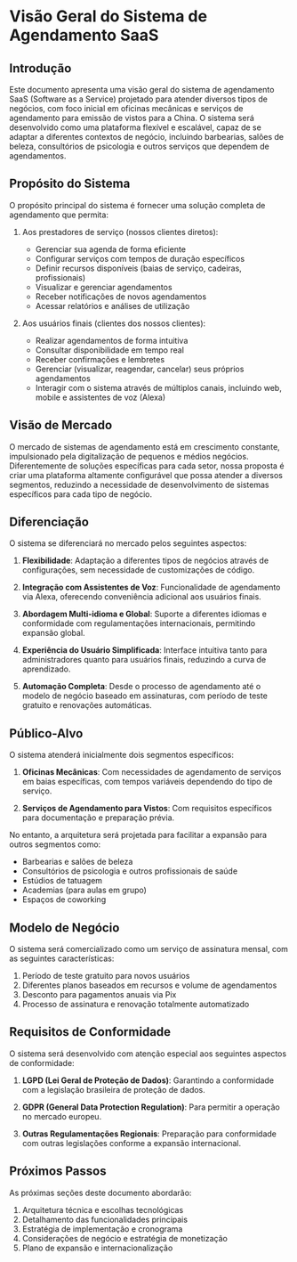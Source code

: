 # Visão Geral do Sistema de Agendamento SaaS

## Introdução

Este documento apresenta uma visão geral do sistema de agendamento SaaS (Software as a Service) projetado para atender diversos tipos de negócios, com foco inicial em oficinas mecânicas e serviços de agendamento para emissão de vistos para a China. O sistema será desenvolvido como uma plataforma flexível e escalável, capaz de se adaptar a diferentes contextos de negócio, incluindo barbearias, salões de beleza, consultórios de psicologia e outros serviços que dependem de agendamentos.

## Propósito do Sistema

O propósito principal do sistema é fornecer uma solução completa de agendamento que permita:

1. Aos prestadores de serviço (nossos clientes diretos):
   - Gerenciar sua agenda de forma eficiente
   - Configurar serviços com tempos de duração específicos
   - Definir recursos disponíveis (baias de serviço, cadeiras, profissionais)
   - Visualizar e gerenciar agendamentos
   - Receber notificações de novos agendamentos
   - Acessar relatórios e análises de utilização

2. Aos usuários finais (clientes dos nossos clientes):
   - Realizar agendamentos de forma intuitiva
   - Consultar disponibilidade em tempo real
   - Receber confirmações e lembretes
   - Gerenciar (visualizar, reagendar, cancelar) seus próprios agendamentos
   - Interagir com o sistema através de múltiplos canais, incluindo web, mobile e assistentes de voz (Alexa)

## Visão de Mercado

O mercado de sistemas de agendamento está em crescimento constante, impulsionado pela digitalização de pequenos e médios negócios. Diferentemente de soluções específicas para cada setor, nossa proposta é criar uma plataforma altamente configurável que possa atender a diversos segmentos, reduzindo a necessidade de desenvolvimento de sistemas específicos para cada tipo de negócio.

## Diferenciação

O sistema se diferenciará no mercado pelos seguintes aspectos:

1. **Flexibilidade**: Adaptação a diferentes tipos de negócios através de configurações, sem necessidade de customizações de código.

2. **Integração com Assistentes de Voz**: Funcionalidade de agendamento via Alexa, oferecendo conveniência adicional aos usuários finais.

3. **Abordagem Multi-idioma e Global**: Suporte a diferentes idiomas e conformidade com regulamentações internacionais, permitindo expansão global.

4. **Experiência do Usuário Simplificada**: Interface intuitiva tanto para administradores quanto para usuários finais, reduzindo a curva de aprendizado.

5. **Automação Completa**: Desde o processo de agendamento até o modelo de negócio baseado em assinaturas, com período de teste gratuito e renovações automáticas.

## Público-Alvo

O sistema atenderá inicialmente dois segmentos específicos:

1. **Oficinas Mecânicas**: Com necessidades de agendamento de serviços em baias específicas, com tempos variáveis dependendo do tipo de serviço.

2. **Serviços de Agendamento para Vistos**: Com requisitos específicos para documentação e preparação prévia.

No entanto, a arquitetura será projetada para facilitar a expansão para outros segmentos como:

- Barbearias e salões de beleza
- Consultórios de psicologia e outros profissionais de saúde
- Estúdios de tatuagem
- Academias (para aulas em grupo)
- Espaços de coworking

## Modelo de Negócio

O sistema será comercializado como um serviço de assinatura mensal, com as seguintes características:

1. Período de teste gratuito para novos usuários
2. Diferentes planos baseados em recursos e volume de agendamentos
3. Desconto para pagamentos anuais via Pix
4. Processo de assinatura e renovação totalmente automatizado

## Requisitos de Conformidade

O sistema será desenvolvido com atenção especial aos seguintes aspectos de conformidade:

1. **LGPD (Lei Geral de Proteção de Dados)**: Garantindo a conformidade com a legislação brasileira de proteção de dados.

2. **GDPR (General Data Protection Regulation)**: Para permitir a operação no mercado europeu.

3. **Outras Regulamentações Regionais**: Preparação para conformidade com outras legislações conforme a expansão internacional.

## Próximos Passos

As próximas seções deste documento abordarão:

1. Arquitetura técnica e escolhas tecnológicas
2. Detalhamento das funcionalidades principais
3. Estratégia de implementação e cronograma
4. Considerações de negócio e estratégia de monetização
5. Plano de expansão e internacionalização
